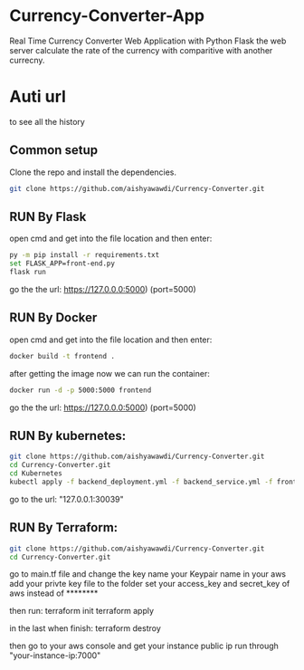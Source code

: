 # Currency-Converter-App
Real Time Currency Converter Web Application with Python Flask
the web server calculate the rate of the currency with comparitive with another currecny.

# Auti url
to see all the history

## Common setup
Clone the repo and install the dependencies.
```bash
git clone https://github.com/aishyawawdi/Currency-Converter.git
```

## RUN By Flask

open cmd and get into the file location and then enter:
```bash
py -m pip install -r requirements.txt
set FLASK_APP=front-end.py
flask run
```
go the the url: https://127.0.0.0:5000) (port=5000)

## RUN By Docker

open cmd and get into the file location and then enter:
```bash
docker build -t frontend .
```
after getting the image now we can run the container:
```bash
docker run -d -p 5000:5000 frontend
```
go the the url: https://127.0.0.0:5000) (port=5000)

## RUN By kubernetes:  
```bash
git clone https://github.com/aishyawawdi/Currency-Converter.git
cd Currency-Converter.git
cd Kubernetes 
kubectl apply -f backend_deployment.yml -f backend_service.yml -f frontend_deployment.yml -f frontend_service.yml -f auti_deployment.yml -f auti_service.yml  

```
go to the url: "127.0.0.1:30039"

## RUN By Terraform:  
```bash
git clone https://github.com/aishyawawdi/Currency-Converter.git 
cd Currency-Converter.git 
```
go to main.tf file and change the key name your Keypair name in your aws   
add your privte key file to the folder
set your access_key and secret_key of aws instead of ********

then run:
terraform init 
terraform apply

in the last when finish:
terraform destroy
  
then go to your aws console and get your instance public ip run through "your-instance-ip:7000"  



